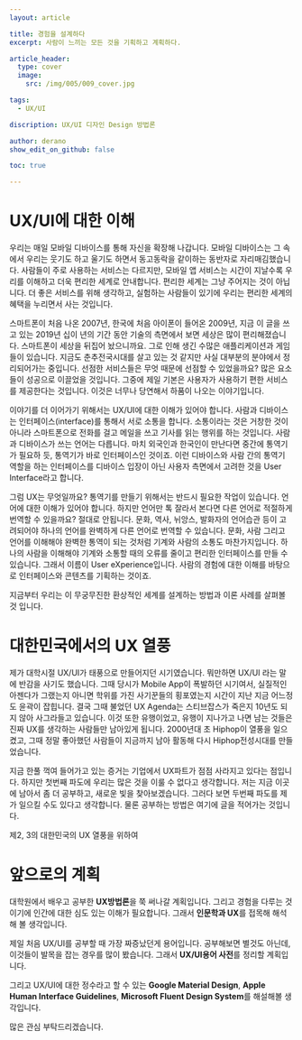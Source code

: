```yaml
---
layout: article

title: 경험을 설계하다
excerpt: 사람이 느끼는 모든 것을 기획하고 계획하다.

article_header:
  type: cover
  image:
    src: /img/005/009_cover.jpg

tags: 
  - UX/UI

discription: UX/UI 디자인 Design 방법론

author: derano
show_edit_on_github: false

toc: true

---
```

# UX/UI에 대한 이해
우리는 매일 모바일 디바이스를 통해 자신을 확장해 나갑니다. 모바일 디바이스는 그 속에서 우리는 웃기도 하고 울기도 하면서 동고동락을 같이하는 동반자로 자리매김했습니다. 사람들이 주로 사용하는 서비스는 다르지만, 모바일 앱 서비스는 시간이 지날수록 우리를 이해하고 더욱 편리한 세계로 안내합니다. 편리한 세계는 그냥 주어지는 것이 아닙니다. 더 좋은 서비스를 위해 생각하고, 실험하는 사람들이 있기에 우리는 편리한 세계의 혜택을 누리면서 사는 것입니다.
  
스마트폰이 처음 나온 2007년, 한국에 처음 아이폰이 들어온 2009년, 지금 이 글을 쓰고 있는 2019년 십이 년의 기간 동안 기술의 측면에서 보면 세상은 많이 편리해졌습니다. 스마트폰이 세상을 뒤집어 놨으니까요. 그로 인해 생긴 수많은 애플리케이션과 게임들이 있습니다. 지금도 춘추전국시대를 살고 있는 것 같지만 사실 대부분의 분야에서 정리되어가는 중입니다. 선점한 서비스들은 무엇 때문에 선점할 수 있었을까요? 많은 요소들이 성공으로 이끌었을 것입니다. 그중에 제일 기본은 사용자가 사용하기 편한 서비스를 제공한다는 것입니다. 이것은 너무나 당연해서 하품이 나오는 이야기입니다.
  
이야기를 더 이어가기 위해서는 UX/UI에 대한 이해가 있어야 합니다. 사람과 디바이스는 인터페이스(interface)를 통해서 서로 소통을 합니다. 소통이라는 것은 거창한 것이 아니라 스마트폰으로 전화를 걸고 메일을 쓰고 기사를 읽는 행위를 하는 것입니다. 사람과 디바이스가 쓰는 언어는 다릅니다. 마치 외국인과 한국인이 만난다면 중간에 통역기가 필요하 듯, 통역기가 바로 인터페이스인 것이죠. 이런 디바이스와 사람 간의 통역기 역할을 하는 인터페이스를 디바이스 입장이 아닌 사용자 측면에서 고려한 것을 User Interface라고 합니다.
  
그럼 UX는 무엇일까요? 통역기를 만들기 위해서는 반드시 필요한 작업이 있습니다. 언어에 대한 이해가 있어야 합니다. 하지만 언어만 톡 잘라서 본다면 다른 언어로 적절하게 번역할 수 있을까요? 절대로 안됩니다. 문화, 역사, 뉘앙스, 발화자의 언어습관 등이 고려되어야 하나의 언어를 완벽하게 다른 언어로 번역할 수 있습니다. 문화, 사람 그리고 언어를 이해해야 완벽한 통역이 되는 것처럼 기계와 사람의 소통도 마찬가지입니다. 하나의 사람을 이해해야 기계와 소통할 때의 오류를 줄이고 편리한 인터페이스를 만들 수 있습니다. 그래서 이름이 User eXperience입니다. 사람의 경험에 대한 이해를 바탕으로 인터페이스와 콘텐츠를 기획하는 것이죠.
  
지금부터 우리는 이 무궁무진한 환상적인 세계를 설계하는 방법과 이론 사례를 살펴볼 것 입니다.

# 대한민국에서의 UX 열풍
제가 대학시절 UX/UI가 태풍으로 만들어지던 시기였습니다. 뭐만하면 UX/UI 라는 말에 반감을 사기도 했습니다. 그때 당시가 Mobile App이 폭발하던 시기여서, 실질적인 아젠다가 그랬는지 아니면 학위를 가진 사기꾼들의 횡포였는지 시간이 지난 지금 어느정도 윤곽이 잡힙니다. 결국 그때 불었던 UX Agenda는 스티브잡스가 죽은지 10년도 되지 않아 사그라들고 있습니다. 이것 또한 유행이었고, 유행이 지나가고 나면 남는 것들은 진짜 UX를 생각하는 사람들만 남아있게 됩니다. 2000년대 초 Hiphop이 열풍을 일으켰고, 그때 정말 좋아했던 사람들이 지금까지 남아 활동해 다시 Hiphop전성시대를 만들었습니다. 
  
지금 한풀 꺽여 들어가고 있는 증거는 기업에서 UX파트가 점점 사라지고 있다는 점입니다. 하지만 첫번째 파도에 우리는 많은 것을 이룰 수 없다고 생각합니다. 저는 지금 이곳에 남아서 좀 더 공부하고, 새로운 빛을 찾아보겠습니다. 그러다 보면 두번째 파도를 제가 일으킬 수도 있다고 생각합니다. 물론 공부하는 방법은 여기에 글을 적어가는 것입니다.
  
제2, 3의 대한민국의 UX 열풍을 위하여

  
# 앞으로의 계획
대학원에서 배우고 공부한 **UX방법론**을 쭉 써나갈 계획입니다. 그리고 경험을 다루는 것이기에 인간에 대한 심도 있는 이해가 필요합니다. 그래서 **인문학과 UX**를 접목해 해석해 볼 생각입니다. 
  
제일 처음 UX/UI를 공부할 때 가장 짜증났던게 용어입니다. 공부해보면 별것도 아닌데, 이것들이 발목을 잡는 경우를 많이 봤습니다. 그래서 **UX/UI용어 사전**를 정리할 계획입니다.
  
그리고 UX/UI에 대한 정수라고 할 수 있는 **Google Material Design**, **Apple Human Interface Guidelines**, **Microsoft Fluent Design System**를 해설해볼 생각입니다.
  
많은 관심 부탁드리겠습니다.